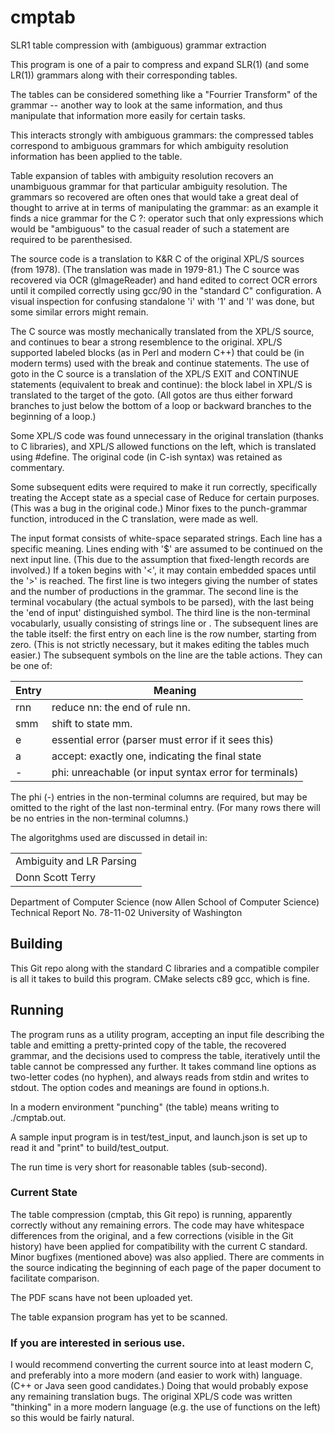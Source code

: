 # cmptab
SLR1 table compression with (ambiguous) grammar extraction

This program is one of a pair to compress and expand SLR(1) (and some LR(1)) 
grammars along with their corresponding tables.

The tables can be considered something like a "Fourrier Transform" of the 
grammar -- another way to look at the same information, and thus manipulate 
that information more easily for certain tasks.

This interacts strongly with ambiguous grammars: the compressed tables 
correspond to ambiguous grammars for which ambiguity resolution information has 
been applied to the table.

Table expansion of tables with ambiguity resolution recovers an unambiguous 
grammar for that particular ambiguity resolution. The grammars so recovered are 
often ones that would take a great deal of thought to arrive at in terms of 
manipulating the grammar: as an example it finds a nice grammar for the C ?: 
operator such that only expressions which would be "ambiguous" to the casual 
reader of such a statement are required to be parenthesised.

The source code is a translation to K&R C of the original XPL/S sources (from 1978). (The translation was made in 1979-81.)
The C source was recovered via OCR (gImageReader) and hand edited to correct OCR errors until it
compiled correctly using gcc/90 in the "standard C" configuration.
A visual inspection for confusing standalone 'i' with '1' and 'l' was done, but
some similar errors might remain.

The C source was mostly mechanically translated from the XPL/S source, and
continues to bear a strong resemblence to the original. 
XPL/S supported labeled blocks (as in Perl and modern C++) that could be
(in modern terms) used with the break and continue statements.
The use of goto in the C source is a translation of
the XPL/S EXIT and CONTINUE statements (equivalent to break and continue): the
block label in XPL/S is translated to the target of the goto. 
(All gotos are thus either forward branches to just below the bottom of a loop
or backward branches to the beginning of a loop.)

Some XPL/S code was found unnecessary in the original translation 
(thanks to C libraries), and XPL/S allowed functions on the left, which is
translated using #define.  The original code (in C-ish syntax) was retained
as commentary.

Some subsequent edits were required to make it run correctly, specifically
treating the Accept state as a special case of Reduce for certain purposes.
(This was a bug in the original code.)
Minor fixes to the punch-grammar function, introduced in the C translation,
were made as well.

The input format consists of white-space separated strings.
Each line has a specific meaning.  Lines ending with '$' are assumed
to be continued on the next input line.
(This due to the assumption that fixed-length records are involved.)
If a token begins with '<', it may contain embedded spaces until the '>'
is reached.
The first line is two integers giving the number of states and the number of productions in the grammar.
The second line is the terminal vocabulary (the actual symbols to be parsed),
with the last being the 'end of input' distinguished symbol.
The third line is the non-terminal vocabularly, usually consisting of strings
line <E> or <expression>.
The subsequent lines are the table itself: the first entry on each line is
the row number, starting from zero.  (This is not strictly necessary, but it
makes editing the tables much easier.)
The subsequent symbols on the line are the table actions. They can be one of:

| Entry | Meaning |
| ----- | ---------------------------------------------------------------------|
|  rnn  | reduce nn: the end of rule nn. |
|  smm  | shift to state mm. |
|  e    | essential error (parser must error if it sees this) |
|  a    | accept: exactly one, indicating the final state |
|  -    | phi: unreachable (or input syntax error for terminals) |

The phi (-) entries in the non-terminal columns are required, but may
be omitted to the right of the last non-terminal entry.  (For many rows
there will be no entries in the non-terminal columns.)


The algoritghms used are discussed in detail in:

||
| ------------ |
| Ambiguity and LR Parsing |
| Donn Scott Terry |
Department of Computer Science (now Allen School of Computer Science)
Technical Report No. 78-11-02
University of Washington

## Building
This Git repo along with the standard C libraries and a compatible compiler
is all it takes to build this program.  CMake selects c89 gcc, which is fine.

## Running
The program runs as a utility program, accepting an input file describing the
table and emitting a pretty-printed copy of the table, the recovered grammar,
and the decisions used to compress the table, iteratively until the table 
cannot be compressed any further.  It takes command line options as two-letter
codes (no hyphen), and always reads from stdin and writes to stdout. The
option codes and meanings are found in options.h.

In a modern environment "punching" (the table) means writing to ./cmptab.out.

A sample input program is in test/test_input, and launch.json is set up
to read it and "print" to build/test_output.

The run time is very short for reasonable tables (sub-second).
### Current State

The table compression (cmptab, this Git repo) is running,
apparently correctly without any remaining errors. The code may
have whitespace differences from the original, and a few corrections
(visible in the Git history) have been applied for compatibility with
the current C standard.  Minor bugfixes (mentioned above) was also
applied.  There are comments in the source indicating the beginning of
each page of the paper document to facilitate comparison.

The PDF scans have not been uploaded yet.

The table expansion program has yet to be scanned.

### If you are interested in serious use.

I would recommend converting the current source into at least modern C,
and preferably into a more modern (and easier to work with) language.
(C++ or Java seen good candidates.) 
Doing that would probably expose any remaining translation bugs. 
The original XPL/S code was written "thinking" in a more modern language
(e.g. the use of functions on the left) so this would be fairly natural.
